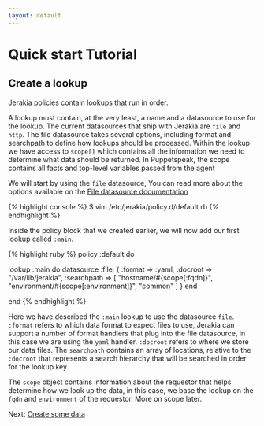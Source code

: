 ```yaml
---
layout: default
---
```


# Quick start Tutorial

## Create a lookup

Jerakia policies contain lookups that run in order.

A lookup must contain, at the very least, a name and a datasource to use for the lookup. The current datasources that ship with Jerakia are  `file` and `http`. The file datasource takes several options, including format and searchpath to define how lookups should be processed. Within the lookup we have access to `scope[]` which contains all the information we need to determine what data should be returned. In Puppetspeak, the scope contains all facts and top-level variables passed from the agent 

We will start by using the `file` datasource, You can read more about the options available on the [File datasource documentation](/datasources/file)


{% highlight console %}
$ vim /etc/jerakia/policy.d/default.rb
{% endhighlight %}


Inside the policy block that we created earlier, we will now add our first lookup called `:main`.
  

{% highlight ruby %}
policy :default do

  lookup :main do
    datasource :file, {
      :format => :yaml,
      :docroot => "/var/lib/jerakia",
      :searchpath => [
        "hostname/#{scope[:fqdn]}",
        "environment/#{scope[:environment]}",
        "common"
      ]
    }
  end

end
{% endhighlight %}

Here we have described the `:main` lookup to use the datasource `file`.  `:format` refers to which data format to expect files to use, Jerakia can support a number of format handlers that plug into the file datasource, in this case we are using the `yaml` handler.  `:docroot` refers to where we store our data files.  The `searchpath` contains an array of locations, relative to the `:docroot` that represents a search hierarchy that will be searched in order for the lookup key  

The `scope` object contains information about the requestor that helps determine how we look up the data, in this case, we base the lookup on the `fqdn` and `environment` of the requestor.  More on scope later.


Next: [Create some data](/tutorial/data)
